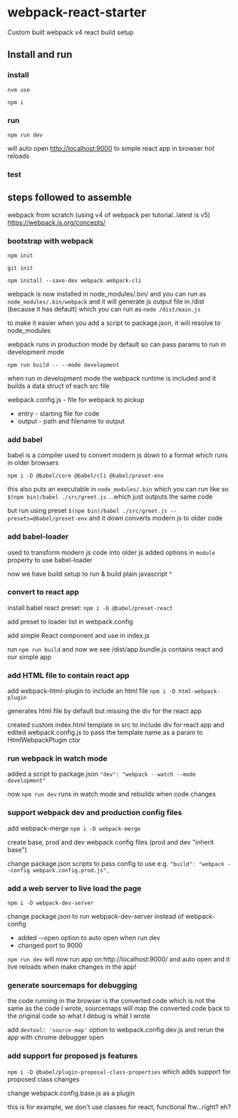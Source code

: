 # webpack-react-starter
Custom built webpack v4 react build setup

## Install and run

### install
`nvm use`

`npm i`

### run
`npm run dev`

will auto open [http://localhost:9000](http://localhost:9000) to simple react app in browser
hot reloads

### test


## steps followed to assemble
webpack from scratch (using v4 of webpack per tutorial..latest is v5) https://webpack.js.org/concepts/

### bootstrap with webpack

 `npm init`

 `git init`

 `npm install --save-dev webpack webpack-cli`
 
webpack is now installed in node_modules/.bin/ and you can run as `node_modules/.bin/webpack` and it will generate js output file in /dist (because it has default) which you can run as `node /dist/main.js`
  
to make it easier when you add a script to package.json, it will resolve to node_modules 

webpack runs in production mode by default so can pass params to run in development mode 

`npm run build -- --mode development`

when run in development mode the webpack runtime is included and it builds a data struct of each src file

webpack.config.js - file for webpack to pickup
 - entry   - starting file for code
 - output  - path and filename to output

### add babel
babel is a compiler used to convert modern js down to a format which runs in older browsers
 
`npm i -D @babel/core @babel/cli @babel/preset-env`
 
this also puts an executable in `node_modules/.bin` which you can run like so `$(npm bin)/babel ./src/greet.js` ...which just outputs the same code

but run using preset `$(npm bin)/babel ./src/greet.js --presets=@babel/preset-env` and it down converts modern js to older code

### add babel-loader
used to transform modern js code into older js 
added options in `module` property to use babel-loader

now we have build setup to run & build plain javascript ^


### convert to react app
install babel react preset: `npm i -D @babel/preset-react`

add preset to loader list in webpack.config

add simple React component and use in index.js

run `npm run build`   and now we see /dist/app.bundle.js contains react and our simple app


### add HTML file to contain react app
add webpack-html-plugin to include an html file `npm i -D html-webpack-plugin`

generates html file by default but missing the div for the react app

created custom index.html template in src to include div for react app and edited webpack.config.js to pass the template name as a param to HtmlWebpackPlugin ctor


### run webpack in watch mode
added a script to package.json `"dev": "webpack --watch --mode development"`

now `npm run dev` runs in watch mode and rebuilds when code changes


### support webpack dev and production config files
add webpack-merge `npm i -D webpack-merge`

create base, prod and dev webpack config files (prod and dev "inherit base")

change package.json scripts to pass config to use e.g. `"build": "webpack --config webpack.config.prod.js",`


### add a web server to live load the page
 `npm i -D webpack-dev-server`

change package.json to run webpack-dev-server instead of webpack-config
  - added --open option to auto open when run dev 
  - changed port to 9000

`npm run dev` will now run app on http://localhost:9000/ and auto open and it live reloads when make changes in the app!


### generate sourcemaps for debugging
the code running in the browser is the converted code which is not the same as the code I wrote, sourcemaps will map the converted code back to the original code so what I debug is what I wrote

add `devtool: 'source-map'` option to webpack.config.dev.js and rerun the app with chrome debugger open


### add support for proposed js features
`npm i -D @babel/plugin-proposal-class-properties`   which adds support for proposed class changes

change webpack.config.base.js as a plugin  

this is for example, we don't use classes for react, functional ftw...right? eh?
